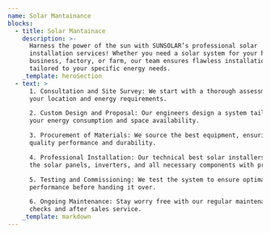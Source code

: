 ```yaml
---
name: Solar Mantainance
blocks:
  - title: Solar Mantainace
    description: >-
      Harness the power of the sun with SUNSOLAR’s professional solar
      installation services! Whether you need a solar system for your home,
      business, factory, or farm, our team ensures flawless installation
      tailored to your specific energy needs.
    _template: heroSection
  - text: >
      1. Consultation and Site Survey: We start with a thorough assessment of
      your location and energy requirements.

      2. Custom Design and Proposal: Our engineers design a system tailored to
      your energy consumption and space availability.

      3. Procurement of Materials: We source the best equipment, ensuring high
      quality performance and durability.

      4. Professional Installation: Our technical best solar installers install
      the solar panels, inverters, and all necessary components with precision.

      5. Testing and Commissioning: We test the system to ensure optimal
      performance before handing it over.

      6. Ongoing Maintenance: Stay worry free with our regular maintenance
      checks and after sales service.
    _template: markdown
---
```


